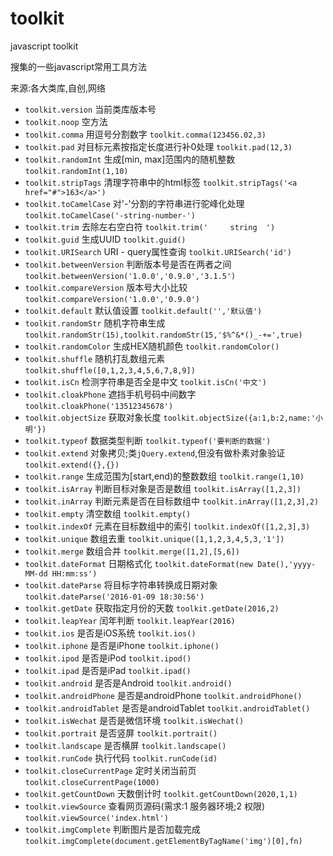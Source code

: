 # toolkit
javascript toolkit

搜集的一些javascript常用工具方法

来源:各大类库,自创,网络

- `toolkit.version` 当前类库版本号
- `toolkit.noop` 空方法
- `toolkit.comma` 用逗号分割数字 `toolkit.comma(123456.02,3)`
- `toolkit.pad` 对目标元素按指定长度进行补0处理 `toolkit.pad(12,3)`
- `toolkit.randomInt` 生成[min, max]范围内的随机整数 `toolkit.randomInt(1,10)`
- `toolkit.stripTags` 清理字符串中的html标签 `toolkit.stripTags('<a href="#">163</a>')`
- `toolkit.toCamelCase` 对'-'分割的字符串进行驼峰化处理 `toolkit.toCamelCase('-string-number-')`
- `toolkit.trim` 去除左右空白符 `toolkit.trim('     string  ')`
- `toolkit.guid` 生成UUID `toolkit.guid()`
- `toolkit.URISearch` URI - query属性查询 `toolkit.URISearch('id')`
- `toolkit.betweenVersion` 判断版本号是否在两者之间 `toolkit.betweenVersion('1.0.0','0.9.0','3.1.5')`
- `toolkit.compareVersion` 版本号大小比较 `toolkit.compareVersion('1.0.0','0.9.0')`
- `toolkit.default` 默认值设置 `toolkit.default('','默认值')`
- `toolkit.randomStr` 随机字符串生成 `toolkit.randomStr(15),toolkit.randomStr(15,'$%^&*()_-+=',true)`
- `toolkit.randomColor` 生成HEX随机颜色 `toolkit.randomColor()`
- `toolkit.shuffle` 随机打乱数组元素 `toolkit.shuffle([0,1,2,3,4,5,6,7,8,9])`
- `toolkit.isCn` 检测字符串是否全是中文 `toolkit.isCn('中文')`
- `toolkit.cloakPhone` 遮挡手机号码中间数字 `toolkit.cloakPhone('13512345678')`
- `toolkit.objectSize` 获取对象长度 `toolkit.objectSize({a:1,b:2,name:'小明'})`
- `toolkit.typeof` 数据类型判断 `toolkit.typeof('要判断的数据')`
- `toolkit.extend` 对象拷贝;类`jQuery.extend`,但没有做朴素对象验证 `toolkit.extend({},{})`
- `toolkit.range` 生成范围为[start,end)的整数数组 `toolkit.range(1,10)`
- `toolkit.isArray` 判断目标对象是否是数组 `toolkit.isArray([1,2,3])`
- `toolkit.inArray` 判断元素是否在目标数组中 `toolkit.inArray([1,2,3],2)`
- `toolkit.empty` 清空数组 `toolkit.empty()`
- `toolkit.indexOf` 元素在目标数组中的索引 `toolkit.indexOf([1,2,3],3)`
- `toolkit.unique` 数组去重 `toolkit.unique([1,1,2,3,4,5,3,'1'])`
- `toolkit.merge` 数组合并 `toolkit.merge([1,2],[5,6])`
- `toolkit.dateFormat` 日期格式化 `toolkit.dateFormat(new Date(),'yyyy-MM-dd HH:mm:ss')`
- `toolkit.dateParse` 将目标字符串转换成日期对象 `toolkit.dateParse('2016-01-09 18:30:56')`
- `toolkit.getDate` 获取指定月份的天数 `toolkit.getDate(2016,2)`
- `toolkit.leapYear` 闰年判断 `toolkit.leapYear(2016)`
- `toolkit.ios` 是否是iOS系统 `toolkit.ios()`
- `toolkit.iphone` 是否是iPhone `toolkit.iphone()`
- `toolkit.ipod` 是否是iPod `toolkit.ipod()`
- `toolkit.ipad` 是否是iPad `toolkit.ipad()`
- `toolkit.android` 是否是Android `toolkit.android()`
- `toolkit.androidPhone` 是否是androidPhone `toolkit.androidPhone()`
- `toolkit.androidTablet` 是否是androidTablet `toolkit.androidTablet()`
- `toolkit.isWechat` 是否是微信环境 `toolkit.isWechat()`
- `toolkit.portrait` 是否竖屏 `toolkit.portrait()`
- `toolkit.landscape` 是否横屏 `toolkit.landscape()`
- `toolkit.runCode` 执行代码 `toolkit.runCode(id)`
- `toolkit.closeCurrentPage` 定时关闭当前页 `toolkit.closeCurrentPage(1000)`
- `toolkit.getCountDown` 天数倒计时 `toolkit.getCountDown(2020,1,1)`
- `toolkit.viewSource` 查看网页源码(需求:1 服务器环境;2 权限) `toolkit.viewSource('index.html')`
- `toolkit.imgComplete` 判断图片是否加载完成 `toolkit.imgComplete(document.getElementByTagName('img')[0],fn)`
